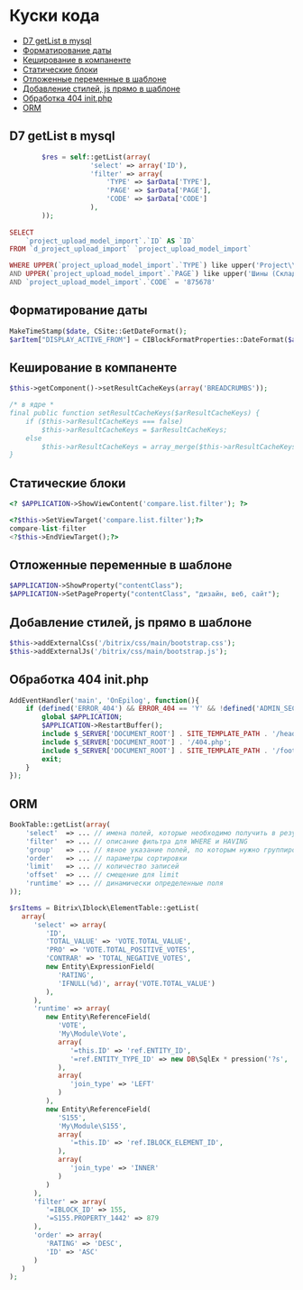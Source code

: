 # Куски кода

- [D7 getList в mysql](#d7-getlist-в-mysql)
- [Форматирование даты](#Форматирование-даты)
- [Кеширование в компаненте](#Кеширование-в-компаненте)
- [Статические блоки](#Статические-блоки)
- [Отложенные переменные в шаблоне](#Отложенные-переменные-в-шаблоне)
- [Добавление стилей, js прямо в шаблоне](#Добавление-стилей-js-прямо-в-шаблоне)
- [Обработка 404 init.php](#)
- [ORM](#ORM)

## D7 getList в mysql
```php
        $res = self::getList(array(
                    'select' => array('ID'),
                    'filter' => array(
                        'TYPE' => $arData['TYPE'],
                        'PAGE' => $arData['PAGE'],
                        'CODE' => $arData['CODE']
                    ),
        ));
        
SELECT 
	`project_upload_model_import`.`ID` AS `ID`
FROM `d_project_upload_import` `project_upload_model_import` 

WHERE UPPER(`project_upload_model_import`.`TYPE`) like upper('Project\\Upload\\Agent\\Pwrs')
AND UPPER(`project_upload_model_import`.`PAGE`) like upper('Шины (Склад 2)')
AND `project_upload_model_import`.`CODE` = '875678'  
```

## Форматирование даты
```php
MakeTimeStamp($date, CSite::GetDateFormat();
$arItem["DISPLAY_ACTIVE_FROM"] = CIBlockFormatProperties::DateFormat($arParams["ACTIVE_DATE_FORMAT"], MakeTimeStamp($arItem["ACTIVE_FROM"], CSite::GetDateFormat()));
```

## Кеширование в компаненте
```php
$this->getComponent()->setResultCacheKeys(array('BREADCRUMBS'));

/* в ядре *
final public function setResultCacheKeys($arResultCacheKeys) {
    if ($this->arResultCacheKeys === false)
        $this->arResultCacheKeys = $arResultCacheKeys;
    else
        $this->arResultCacheKeys = array_merge($this->arResultCacheKeys, $arResultCacheKeys);
}
```

## Статические блоки
```php
<? $APPLICATION->ShowViewContent('compare.list.filter'); ?>

<?$this->SetViewTarget('compare.list.filter');?>
compare-list-filter
<?$this->EndViewTarget();?>
```

## Отложенные переменные в шаблоне
```php
$APPLICATION->ShowProperty("contentClass");
$APPLICATION->SetPageProperty("contentClass", "дизайн, веб, сайт");
```
## Добавление стилей, js прямо в шаблоне
```php
$this->addExternalCss('/bitrix/css/main/bootstrap.css');
$this->addExternalJs('/bitrix/css/main/bootstrap.js');
```

## Обработка 404 init.php
```php
AddEventHandler('main', 'OnEpilog', function(){
    if (defined('ERROR_404') && ERROR_404 == 'Y' && !defined('ADMIN_SECTION')) {
        global $APPLICATION;
        $APPLICATION->RestartBuffer();
        include $_SERVER['DOCUMENT_ROOT'] . SITE_TEMPLATE_PATH . '/header.php';
        include $_SERVER['DOCUMENT_ROOT'] . '/404.php';
        include $_SERVER['DOCUMENT_ROOT'] . SITE_TEMPLATE_PATH . '/footer.php';
        exit;
    }
});
```

## ORM
```php
BookTable::getList(array(
    'select'  => ... // имена полей, которые необходимо получить в результате
    'filter'  => ... // описание фильтра для WHERE и HAVING
    'group'   => ... // явное указание полей, по которым нужно группировать результат
    'order'   => ... // параметры сортировки
    'limit'   => ... // количество записей
    'offset'  => ... // смещение для limit
    'runtime' => ... // динамически определенные поля
));
```

```php
$rsItems = Bitrix\Iblock\ElementTable::getList(
   array(
      'select' => array(
         'ID',
         'TOTAL_VALUE' => 'VOTE.TOTAL_VALUE', 
         'PRO' => 'VOTE.TOTAL_POSITIVE_VOTES', 
         'CONTRAR' => 'TOTAL_NEGATIVE_VOTES',
         new Entity\ExpressionField(
            'RATING',
            'IFNULL(%d)', array('VOTE.TOTAL_VALUE')
         ),
      ),
      'runtime' => array(
         new Entity\ReferenceField(
            'VOTE',
            'My\Module\Vote',
            array(
               '=this.ID' => 'ref.ENTITY_ID',
               '=ref.ENTITY_TYPE_ID' => new DB\SqlEx * pression('?s', 'IBLOCK_ELEMENT')
            ),
            array(
               'join_type' => 'LEFT'
            )
         ),
         new Entity\ReferenceField(
            'S155',
            'My\Module\S155',
            array(
               '=this.ID' => 'ref.IBLOCK_ELEMENT_ID',
            ),
            array(
               'join_type' => 'INNER'
            )
         )
      ),
      'filter' => array(
         '=IBLOCK_ID' => 155,
         '=S155.PROPERTY_1442' => 879
      ),
      'order' => array(
         'RATING' => 'DESC',
         'ID' => 'ASC'
      )
   )
);
```
